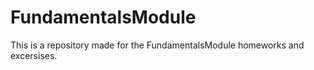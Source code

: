 # FundamentalsModule
This is a repository made for the FundamentalsModule homeworks and excersises.
